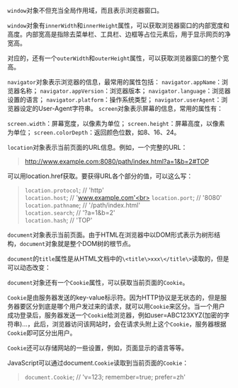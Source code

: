 `window`对象不但充当全局作用域，而且表示浏览器窗口。

`window`对象有`innerWidth`和`innerHeight`属性，可以获取浏览器窗口的内部宽度和高度。内部宽高是指除去菜单栏、工具栏、边框等占位元素后，用于显示网页的净宽高。

对应的，还有一个`outerWidth`和`outerHeight`属性，可以获取浏览器窗口的整个宽高。



`navigator`对象表示浏览器的信息，最常用的属性包括：
`navigator.appName`：浏览器名称；
`navigator.appVersion`：浏览器版本；
`navigator.language`：浏览器设置的语言；
`navigator.platform`：操作系统类型；
`navigator.userAgent`：浏览器设定的User-Agent字符串。
`screen`对象表示屏幕的信息，常用的属性有：

`screen.width`：屏幕宽度，以像素为单位；
`screen.height`：屏幕高度，以像素为单位；
`screen.colorDepth`：返回颜色位数，如8、16、24。

`location`对象表示当前页面的URL信息。例如，一个完整的URL：
> http://www.example.com:8080/path/index.html?a=1&b=2#TOP

可以用location.href获取。要获得URL各个部分的值，可以这么写：

> `location.protocol`; // 'http'<br>
`location.host`; // 'www.example.com'<br>
`location.port`; // '8080'<br>
`location.pathname`; // '/path/index.html'<br>
`location.search`; // '?a=1&b=2'<br>
`location.hash`; // 'TOP'<br>

`document`对象表示当前页面。由于HTML在浏览器中以DOM形式表示为树形结构，`document`对象就是整个DOM树的根节点。

`document`的`title`属性是从HTML文档中的`\<title\>xxx\</title\>`读取的，但是可以动态改变：

`document`对象还有一个`Cookie`属性，可以获取当前页面的`Cookie`。

`Cookie`是由服务器发送的key-value标示符。因为HTTP协议是无状态的，但是服务器要区分到底是哪个用户发过来的请求，就可以用`Cookie`来区分。当一个用户成功登录后，服务器发送一个`Cookie`给浏览器，例如user=ABC123XYZ(加密的字符串)...，此后，浏览器访问该网站时，会在请求头附上这个`Cookie`，服务器根据`Cookie`即可区分出用户。

`Cookie`还可以存储网站的一些设置，例如，页面显示的语言等等。

JavaScript可以通过document.`Cookie`读取到当前页面的`Cookie`：

> `document.Cookie`; // 'v=123; remember=true; prefer=zh'

